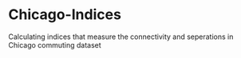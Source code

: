 # Chicago-Indices
Calculating indices that measure the connectivity and seperations in Chicago commuting dataset
